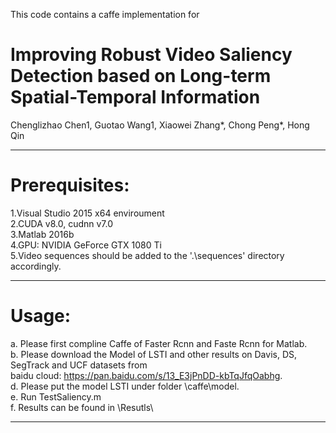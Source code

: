 This code contains a caffe implementation for  
# Improving Robust Video Saliency Detection based on Long-term Spatial-Temporal Information  

Chenglizhao Chen1, Guotao Wang1, Xiaowei Zhang*, Chong Peng*, Hong Qin  

------------------------------------------------------------------------------------------------------
# Prerequisites:
1.Visual Studio 2015 x64 enviroument  
2.CUDA v8.0, cudnn v7.0  
3.Matlab 2016b  
4.GPU: NVIDIA GeForce GTX 1080 Ti  
5.Video sequences should be added to the '.\sequences' directory accordingly.  

-----------------------------------------------------------------------------------------------------
# Usage:  
a. Please first compline Caffe of Faster Rcnn and Faste Rcnn for Matlab.  
b. Please download the Model of LSTI and other results on Davis, DS, SegTrack and UCF datasets from  
baidu cloud: https://pan.baidu.com/s/13_E3jPnDD-kbTqJfqOabhg.  
d. Please put the model LSTI under folder \caffe\model\.  
e. Run TestSaliency.m  
f. Results can be found in \Resutls\  

-------------------------------------------------------------------------------------------------------

